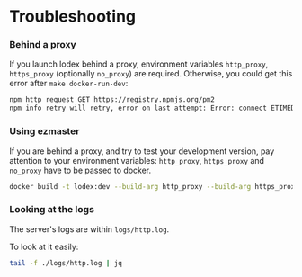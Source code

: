 # Troubleshooting

### Behind a proxy

If you launch lodex behind a proxy, environment variables `http_proxy`, `https_proxy` (optionally `no_proxy`) are required.
Otherwise, you could get this error after `make docker-run-dev`:

```bash
npm http request GET https://registry.npmjs.org/pm2
npm info retry will retry, error on last attempt: Error: connect ETIMEDOUT
```

### Using ezmaster

If you are behind a proxy, and try to test your development version, pay attention to your environment variables: `http_proxy`, `https_proxy` and `no_proxy` have to be passed to docker.

```bash
docker build -t lodex:dev --build-arg http_proxy --build-arg https_proxy --build-arg no_proxy .
```

### Looking at the logs

The server's logs are within `logs/http.log`.

To look at it easily:

```bash
tail -f ./logs/http.log | jq
```

